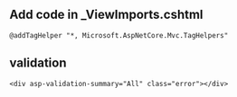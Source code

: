 ## Add code in _ViewImports.cshtml
    @addTagHelper "*, Microsoft.AspNetCore.Mvc.TagHelpers"


## validation
    <div asp-validation-summary="All" class="error"></div>